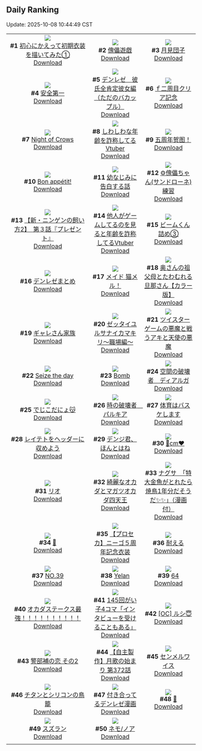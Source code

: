 ## Daily Ranking
Update: 2025-10-08 10:44:49 CST

|      |      |      |
| :----: | :----: | :----: |
| ![](https://i.pixiv.re/c/240x480/img-master/img/2025/10/05/00/00/15/135881572_p0_master1200.jpg)<br>**#1** [初心にかえって初期衣装を描いてみた①](https://www.pixiv.net/artworks/135881572)<br>[Download](https://i.pixiv.re/img-original/img/2025/10/05/00/00/15/135881572_p0.jpg) | ![](https://i.pixiv.re/c/240x480/img-master/img/2025/10/06/00/00/16/135926656_p0_master1200.jpg)<br>**#2** [傀儡遊戯](https://www.pixiv.net/artworks/135926656)<br>[Download](https://i.pixiv.re/img-original/img/2025/10/06/00/00/16/135926656_p0.jpg) | ![](https://i.pixiv.re/c/240x480/img-master/img/2025/10/06/20/30/02/135954929_p0_master1200.jpg)<br>**#3** [月見団子](https://www.pixiv.net/artworks/135954929)<br>[Download](https://i.pixiv.re/img-original/img/2025/10/06/20/30/02/135954929_p0.png) |
| ![](https://i.pixiv.re/c/240x480/img-master/img/2025/10/05/17/06/54/135907693_p0_master1200.jpg)<br>**#4** [安全第一](https://www.pixiv.net/artworks/135907693)<br>[Download](https://i.pixiv.re/img-original/img/2025/10/05/17/06/54/135907693_p0.jpg) | ![](https://i.pixiv.re/c/240x480/img-master/img/2025/10/05/03/23/59/135888483_p0_master1200.jpg)<br>**#5** [デンレゼ　彼氏全肯定彼女編（ただのバカップル）](https://www.pixiv.net/artworks/135888483)<br>[Download](https://i.pixiv.re/img-original/img/2025/10/05/03/23/59/135888483_p0.jpg) | ![](https://i.pixiv.re/c/240x480/img-master/img/2025/10/06/15/46/13/135945870_p0_master1200.jpg)<br>**#6** [ｆ二周目クリア記念](https://www.pixiv.net/artworks/135945870)<br>[Download](https://i.pixiv.re/img-original/img/2025/10/06/15/46/13/135945870_p0.jpg) |
| ![](https://i.pixiv.re/c/240x480/img-master/img/2025/10/05/01/35/52/135885209_p0_master1200.jpg)<br>**#7** [Night of Crows](https://www.pixiv.net/artworks/135885209)<br>[Download](https://i.pixiv.re/img-original/img/2025/10/05/01/35/52/135885209_p0.png) | ![](https://i.pixiv.re/c/240x480/img-master/img/2025/10/05/21/07/25/135918054_p0_master1200.jpg)<br>**#8** [しわしわな年齢を詐称してるVtuber](https://www.pixiv.net/artworks/135918054)<br>[Download](https://i.pixiv.re/img-original/img/2025/10/05/21/07/25/135918054_p0.png) | ![](https://i.pixiv.re/c/240x480/img-master/img/2025/10/05/12/58/04/135900519_p0_master1200.jpg)<br>**#9** [五周年贺图！](https://www.pixiv.net/artworks/135900519)<br>[Download](https://i.pixiv.re/img-original/img/2025/10/05/12/58/04/135900519_p0.jpg) |
| ![](https://i.pixiv.re/c/240x480/img-master/img/2025/10/05/00/15/59/135882787_p0_master1200.jpg)<br>**#10** [Bon appétit!](https://www.pixiv.net/artworks/135882787)<br>[Download](https://i.pixiv.re/img-original/img/2025/10/05/00/15/59/135882787_p0.png) | ![](https://i.pixiv.re/c/240x480/img-master/img/2025/10/06/00/09/17/135927458_p0_master1200.jpg)<br>**#11** [幼なじみに告白する話](https://www.pixiv.net/artworks/135927458)<br>[Download](https://i.pixiv.re/img-original/img/2025/10/06/00/09/17/135927458_p0.png) | ![](https://i.pixiv.re/c/240x480/img-master/img/2025/10/08/09/54/50/135881665_p0_master1200.jpg)<br>**#12** [⚙傀儡ちゃん(サンドローネ) 練習](https://www.pixiv.net/artworks/135881665)<br>[Download](https://i.pixiv.re/img-original/img/2025/10/08/09/54/50/135881665_p0.jpg) |
| ![](https://i.pixiv.re/c/240x480/img-master/img/2025/10/06/11/08/21/135940482_p0_master1200.jpg)<br>**#13** [【新・ニンゲンの飼い方2】　第３話『プレゼント』](https://www.pixiv.net/artworks/135940482)<br>[Download](https://i.pixiv.re/img-original/img/2025/10/06/11/08/21/135940482_p0.png) | ![](https://i.pixiv.re/c/240x480/img-master/img/2025/10/06/20/57/21/135956042_p0_master1200.jpg)<br>**#14** [他人がゲームしてるのを見ると年齢を詐称してるVtuber](https://www.pixiv.net/artworks/135956042)<br>[Download](https://i.pixiv.re/img-original/img/2025/10/06/20/57/21/135956042_p0.png) | ![](https://i.pixiv.re/c/240x480/img-master/img/2025/10/05/20/49/08/135916895_p0_master1200.jpg)<br>**#15** [ビームくん詰め③](https://www.pixiv.net/artworks/135916895)<br>[Download](https://i.pixiv.re/img-original/img/2025/10/05/20/49/08/135916895_p0.jpg) |
| ![](https://i.pixiv.re/c/240x480/img-master/img/2025/10/05/18/34/12/135911035_p0_master1200.jpg)<br>**#16** [デンレゼまとめ](https://www.pixiv.net/artworks/135911035)<br>[Download](https://i.pixiv.re/img-original/img/2025/10/05/18/34/12/135911035_p0.jpg) | ![](https://i.pixiv.re/c/240x480/img-master/img/2025/10/05/00/08/28/135882380_p0_master1200.jpg)<br>**#17** [メイド 猫メル！](https://www.pixiv.net/artworks/135882380)<br>[Download](https://i.pixiv.re/img-original/img/2025/10/05/00/08/28/135882380_p0.jpg) | ![](https://i.pixiv.re/c/240x480/img-master/img/2025/10/05/00/01/47/135881893_p0_master1200.jpg)<br>**#18** [奥さんの祖父母とたわむれる旦那さん【カラー版】](https://www.pixiv.net/artworks/135881893)<br>[Download](https://i.pixiv.re/img-original/img/2025/10/05/00/01/47/135881893_p0.jpg) |
| ![](https://i.pixiv.re/c/240x480/img-master/img/2025/10/06/16/22/47/135946710_p0_master1200.jpg)<br>**#19** [ギャレさん家族](https://www.pixiv.net/artworks/135946710)<br>[Download](https://i.pixiv.re/img-original/img/2025/10/06/16/22/47/135946710_p0.png) | ![](https://i.pixiv.re/c/240x480/img-master/img/2025/10/06/12/19/14/135941990_p0_master1200.jpg)<br>**#20** [ゼッタイユルサナイカマキリ〜職場編〜](https://www.pixiv.net/artworks/135941990)<br>[Download](https://i.pixiv.re/img-original/img/2025/10/06/12/19/14/135941990_p0.png) | ![](https://i.pixiv.re/c/240x480/img-master/img/2025/10/05/01/44/59/135886206_p0_master1200.jpg)<br>**#21** [ツイスターゲームの悪魔と戦うアキと天使の悪魔](https://www.pixiv.net/artworks/135886206)<br>[Download](https://i.pixiv.re/img-original/img/2025/10/05/01/44/59/135886206_p0.jpg) |
| ![](https://i.pixiv.re/c/240x480/img-master/img/2025/10/05/00/00/21/135881615_p0_master1200.jpg)<br>**#22** [Seize the day](https://www.pixiv.net/artworks/135881615)<br>[Download](https://i.pixiv.re/img-original/img/2025/10/05/00/00/21/135881615_p0.jpg) | ![](https://i.pixiv.re/c/240x480/img-master/img/2025/10/06/13/51/51/135943774_p0_master1200.jpg)<br>**#23** [Bomb](https://www.pixiv.net/artworks/135943774)<br>[Download](https://i.pixiv.re/img-original/img/2025/10/06/13/51/51/135943774_p0.jpg) | ![](https://i.pixiv.re/c/240x480/img-master/img/2025/10/05/20/50/46/135916977_p0_master1200.jpg)<br>**#24** [空間の破壊者　ディアルガ](https://www.pixiv.net/artworks/135916977)<br>[Download](https://i.pixiv.re/img-original/img/2025/10/05/20/50/46/135916977_p0.jpg) |
| ![](https://i.pixiv.re/c/240x480/img-master/img/2025/10/05/00/00/12/135881552_p0_master1200.jpg)<br>**#25** [でじこだにょ😽](https://www.pixiv.net/artworks/135881552)<br>[Download](https://i.pixiv.re/img-original/img/2025/10/05/00/00/12/135881552_p0.jpg) | ![](https://i.pixiv.re/c/240x480/img-master/img/2025/10/05/20/56/03/135910480_p0_master1200.jpg)<br>**#26** [時の破壊者　パルキア](https://www.pixiv.net/artworks/135910480)<br>[Download](https://i.pixiv.re/img-original/img/2025/10/05/20/56/03/135910480_p0.jpg) | ![](https://i.pixiv.re/c/240x480/img-master/img/2025/10/05/00/00/08/135881532_p0_master1200.jpg)<br>**#27** [体育はバスケします](https://www.pixiv.net/artworks/135881532)<br>[Download](https://i.pixiv.re/img-original/img/2025/10/05/00/00/08/135881532_p0.jpg) |
| ![](https://i.pixiv.re/c/240x480/img-master/img/2025/10/05/00/06/43/135882295_p0_master1200.jpg)<br>**#28** [レイテトをヘッダーに収めよう](https://www.pixiv.net/artworks/135882295)<br>[Download](https://i.pixiv.re/img-original/img/2025/10/05/00/06/43/135882295_p0.png) | ![](https://i.pixiv.re/c/240x480/img-master/img/2025/10/05/21/37/19/135919588_p0_master1200.jpg)<br>**#29** [デンジ君、ほんとはね](https://www.pixiv.net/artworks/135919588)<br>[Download](https://i.pixiv.re/img-original/img/2025/10/05/21/37/19/135919588_p0.jpg) | ![](https://i.pixiv.re/c/240x480/img-master/img/2025/10/05/20/28/34/135915931_p0_master1200.jpg)<br>**#30** [🩷cm❤️](https://www.pixiv.net/artworks/135915931)<br>[Download](https://i.pixiv.re/img-original/img/2025/10/05/20/28/34/135915931_p0.png) |
| ![](https://i.pixiv.re/c/240x480/img-master/img/2025/10/05/08/00/03/135892932_p0_master1200.jpg)<br>**#31** [リオ](https://www.pixiv.net/artworks/135892932)<br>[Download](https://i.pixiv.re/img-original/img/2025/10/05/08/00/03/135892932_p0.jpg) | ![](https://i.pixiv.re/c/240x480/img-master/img/2025/10/06/00/00/17/135926657_p0_master1200.jpg)<br>**#32** [綺麗なオカダとマガツオカダ四天王](https://www.pixiv.net/artworks/135926657)<br>[Download](https://i.pixiv.re/img-original/img/2025/10/06/00/00/17/135926657_p0.jpg) | ![](https://i.pixiv.re/c/240x480/img-master/img/2025/10/05/10/00/06/135895589_p0_master1200.jpg)<br>**#33** [ナグサ　「特大金魚がとれたら焼鳥1年分だそうだ✨✨」（漫画付）](https://www.pixiv.net/artworks/135895589)<br>[Download](https://i.pixiv.re/img-original/img/2025/10/05/10/00/06/135895589_p0.jpg) |
| ![](https://i.pixiv.re/c/240x480/img-master/img/2025/10/05/00/51/23/135884356_p0_master1200.jpg)<br>**#34** [🐄](https://www.pixiv.net/artworks/135884356)<br>[Download](https://i.pixiv.re/img-original/img/2025/10/05/00/51/23/135884356_p0.jpg) | ![](https://i.pixiv.re/c/240x480/img-master/img/2025/10/06/00/00/59/135926832_p0_master1200.jpg)<br>**#35** [【プロセカ】ニーゴ５周年記念衣装](https://www.pixiv.net/artworks/135926832)<br>[Download](https://i.pixiv.re/img-original/img/2025/10/06/00/00/59/135926832_p0.jpg) | ![](https://i.pixiv.re/c/240x480/img-master/img/2025/10/06/19/46/59/135953069_p0_master1200.jpg)<br>**#36** [耐える](https://www.pixiv.net/artworks/135953069)<br>[Download](https://i.pixiv.re/img-original/img/2025/10/06/19/46/59/135953069_p0.jpg) |
| ![](https://i.pixiv.re/c/240x480/img-master/img/2025/10/06/00/00/20/135926679_p0_master1200.jpg)<br>**#37** [NO.39](https://www.pixiv.net/artworks/135926679)<br>[Download](https://i.pixiv.re/img-original/img/2025/10/06/00/00/20/135926679_p0.png) | ![](https://i.pixiv.re/c/240x480/img-master/img/2025/10/05/00/19/46/135882976_p0_master1200.jpg)<br>**#38** [Yelan](https://www.pixiv.net/artworks/135882976)<br>[Download](https://i.pixiv.re/img-original/img/2025/10/05/00/19/46/135882976_p0.png) | ![](https://i.pixiv.re/c/240x480/img-master/img/2025/10/06/12/38/02/135942346_p0_master1200.jpg)<br>**#39** [64](https://www.pixiv.net/artworks/135942346)<br>[Download](https://i.pixiv.re/img-original/img/2025/10/06/12/38/02/135942346_p0.jpg) |
| ![](https://i.pixiv.re/c/240x480/img-master/img/2025/10/05/21/43/47/135919887_p0_master1200.jpg)<br>**#40** [オカダステークス最強！！！！！！！！！！](https://www.pixiv.net/artworks/135919887)<br>[Download](https://i.pixiv.re/img-original/img/2025/10/05/21/43/47/135919887_p0.jpg) | ![](https://i.pixiv.re/c/240x480/img-master/img/2025/10/06/00/03/03/135927088_p0_master1200.jpg)<br>**#41** [145回がい子4コマ「インタビューを受けることもある」](https://www.pixiv.net/artworks/135927088)<br>[Download](https://i.pixiv.re/img-original/img/2025/10/06/00/03/03/135927088_p0.png) | ![](https://i.pixiv.re/c/240x480/img-master/img/2025/10/06/00/00/13/135926638_p0_master1200.jpg)<br>**#42** [[OC] ルシ😇](https://www.pixiv.net/artworks/135926638)<br>[Download](https://i.pixiv.re/img-original/img/2025/10/06/00/00/13/135926638_p0.png) |
| ![](https://i.pixiv.re/c/240x480/img-master/img/2025/10/05/00/00/18/135881591_p0_master1200.jpg)<br>**#43** [警部補の恋 その2](https://www.pixiv.net/artworks/135881591)<br>[Download](https://i.pixiv.re/img-original/img/2025/10/05/00/00/18/135881591_p0.jpg) | ![](https://i.pixiv.re/c/240x480/img-master/img/2025/10/06/00/18/12/135927867_p0_master1200.jpg)<br>**#44** [【自主製作】月歌の始まり 第372話](https://www.pixiv.net/artworks/135927867)<br>[Download](https://i.pixiv.re/img-original/img/2025/10/06/00/18/12/135927867_p0.jpg) | ![](https://i.pixiv.re/c/240x480/img-master/img/2025/10/06/21/53/21/135958696_p0_master1200.jpg)<br>**#45** [センメルワイス](https://www.pixiv.net/artworks/135958696)<br>[Download](https://i.pixiv.re/img-original/img/2025/10/06/21/53/21/135958696_p0.jpg) |
| ![](https://i.pixiv.re/c/240x480/img-master/img/2025/10/05/12/36/50/135899988_p0_master1200.jpg)<br>**#46** [チタンとシリコンの鳥籠](https://www.pixiv.net/artworks/135899988)<br>[Download](https://i.pixiv.re/img-original/img/2025/10/05/12/36/50/135899988_p0.jpg) | ![](https://i.pixiv.re/c/240x480/img-master/img/2025/10/06/08/28/14/135937864_p0_master1200.jpg)<br>**#47** [付き合ってるデンレゼ漫画](https://www.pixiv.net/artworks/135937864)<br>[Download](https://i.pixiv.re/img-original/img/2025/10/06/08/28/14/135937864_p0.jpg) | ![](https://i.pixiv.re/c/240x480/img-master/img/2025/10/05/10/32/07/135896397_p0_master1200.jpg)<br>**#48** [👻](https://www.pixiv.net/artworks/135896397)<br>[Download](https://i.pixiv.re/img-original/img/2025/10/05/10/32/07/135896397_p0.png) |
| ![](https://i.pixiv.re/c/240x480/img-master/img/2025/10/05/14/08/32/135902450_p0_master1200.jpg)<br>**#49** [スズラン](https://www.pixiv.net/artworks/135902450)<br>[Download](https://i.pixiv.re/img-original/img/2025/10/05/14/08/32/135902450_p0.png) | ![](https://i.pixiv.re/c/240x480/img-master/img/2025/10/06/03/50/03/135933383_p0_master1200.jpg)<br>**#50** [ネモ/ノア](https://www.pixiv.net/artworks/135933383)<br>[Download](https://i.pixiv.re/img-original/img/2025/10/06/03/50/03/135933383_p0.png) |
|      |

